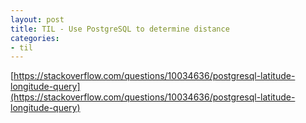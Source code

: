 ```yaml
---
layout: post
title: TIL - Use PostgreSQL to determine distance
categories:
- til
---
```


[https://stackoverflow.com/questions/10034636/postgresql-latitude-longitude-query](https://stackoverflow.com/questions/10034636/postgresql-latitude-longitude-query)